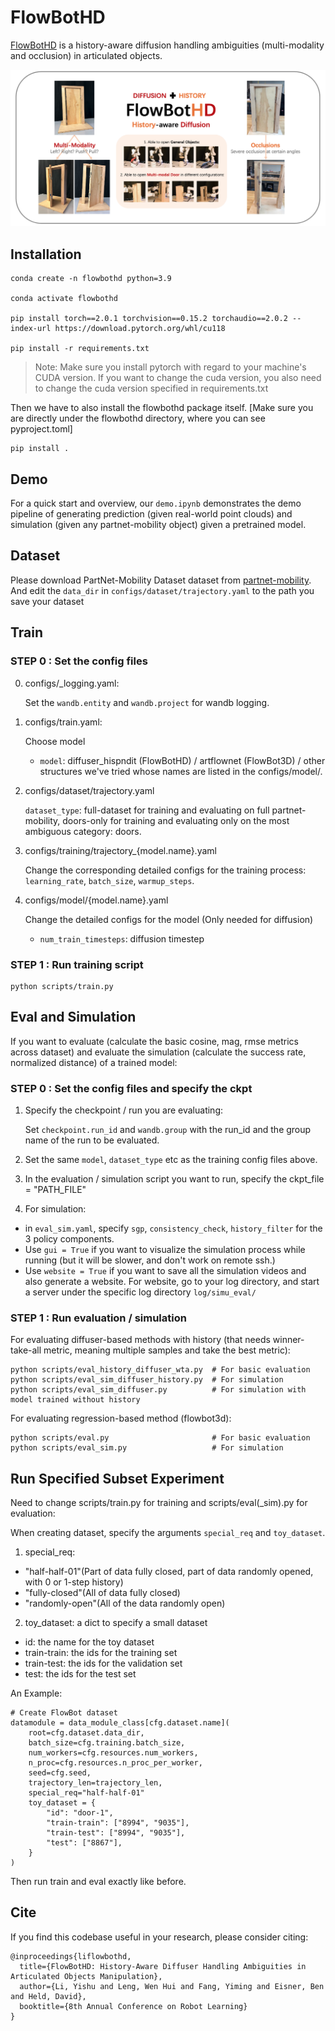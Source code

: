 # FlowBotHD

[FlowBotHD](https://flowbothd.github.io/) is a history-aware diffusion handling ambiguities (multi-modality and occlusion) in articulated objects.

![Alt text](assets/imgs/teaser.jpg)


## Installation

```{bash}
conda create -n flowbothd python=3.9

conda activate flowbothd

pip install torch==2.0.1 torchvision==0.15.2 torchaudio==2.0.2 --index-url https://download.pytorch.org/whl/cu118

pip install -r requirements.txt
```

> Note: Make sure you install pytorch with regard to your machine's CUDA version. If you want to change the cuda version, you also need to change the cuda version specified in requirements.txt


Then we have to also install the flowbothd package itself. [Make sure you are directly under the flowbothd directory, where you can see pyproject.toml]

```{bash}
pip install .
```

## Demo

For a quick start and overview, our `demo.ipynb` demonstrates the demo pipeline of generating prediction (given real-world point clouds) and simulation (given any partnet-mobility object) given a pretrained model.

## Dataset

Please download PartNet-Mobility Dataset dataset from [partnet-mobility](https://sapien.ucsd.edu/downloads). And edit the `data_dir` in `configs/dataset/trajectory.yaml` to the path you save your dataset

## Train


### STEP 0 : Set the config files

0) configs/_logging.yaml:

    Set the `wandb.entity` and `wandb.project` for wandb logging.

1) configs/train.yaml: 

    Choose model
    - `model`: diffuser_hispndit (FlowBotHD) / artflownet (FlowBot3D) / other structures we've tried whose names are listed in the configs/model/.

2) configs/dataset/trajectory.yaml

    `dataset_type`: full-dataset for training and evaluating on full partnet-mobility, doors-only for training and evaluating only on the most ambiguous category: doors.

3) configs/training/trajectory_{model.name}.yaml

    Change the corresponding detailed configs for the training process: `learning_rate`, `batch_size`, `warmup_steps`.

4) configs/model/{model.name}.yaml

    Change the detailed configs for the model (Only needed for diffusion)

    - `num_train_timesteps`: diffusion timestep

### STEP 1 : Run training script
```
python scripts/train.py
```

## Eval and Simulation

If you want to evaluate (calculate the basic cosine, mag, rmse metrics across dataset) and evaluate the simulation (calculate the success rate, normalized distance) of a trained model:

### STEP 0 : Set the config files and specify the ckpt

1. Specify the checkpoint / run you are evaluating:

    Set `checkpoint.run_id` and `wandb.group` with the run_id and the group name of the run to be evaluated.

2. Set the same `model`, `dataset_type` etc as the training config files above.

3. In the evaluation / simulation script you want to run, specify the ckpt_file = "PATH_FILE"

4. For simulation: 
- in `eval_sim.yaml`, specify `sgp`, `consistency_check`, `history_filter` for the 3 policy components. 
- Use `gui = True` if you want to visualize the simulation process while running (but it will be slower, and don't work on remote ssh.)
- Use `website = True` if you want to save all the simulation videos and also generate a website. For website, go to your log directory, and start a server under the specific log directory `log/simu_eval/`

### STEP 1 : Run evaluation / simulation

For evaluating diffuser-based methods with history (that needs winner-take-all metric, meaning multiple samples and take the best metric):

```{bash} 
python scripts/eval_history_diffuser_wta.py  # For basic evaluation
python scripts/eval_sim_diffuser_history.py  # For simulation
python scripts/eval_sim_diffuser.py          # For simulation with model trained without history
```

For evaluating regression-based method (flowbot3d):
```{bash}
python scripts/eval.py                       # For basic evaluation
python scripts/eval_sim.py                   # For simulation
```


## Run Specified Subset Experiment

Need to change scripts/train.py for training and scripts/eval(_sim).py for evaluation:

When creating dataset, specify the arguments `special_req` and `toy_dataset`.

1) special_req: 

- "half-half-01"(Part of data fully closed, part of data randomly opened, with 0 or 1-step history)
- "fully-closed"(All of data fully closed)
- "randomly-open"(All of the data randomly open)

2) toy_dataset: a dict to specify a small dataset
- id: the name for the toy dataset
- train-train: the ids for the training set
- train-test: the ids for the validation set
- test: the ids for the test set

An Example:
```
# Create FlowBot dataset
datamodule = data_module_class[cfg.dataset.name](
    root=cfg.dataset.data_dir,
    batch_size=cfg.training.batch_size,
    num_workers=cfg.resources.num_workers,
    n_proc=cfg.resources.n_proc_per_worker,
    seed=cfg.seed,
    trajectory_len=trajectory_len, 
    special_req="half-half-01"
    toy_dataset = {
        "id": "door-1",
        "train-train": ["8994", "9035"],
        "train-test": ["8994", "9035"],
        "test": ["8867"],
    }
)
```

Then run train and eval exactly like before.

## Cite

If you find this codebase useful in your research, please consider citing:

```
@inproceedings{liflowbothd,
  title={FlowBotHD: History-Aware Diffuser Handling Ambiguities in Articulated Objects Manipulation},
  author={Li, Yishu and Leng, Wen Hui and Fang, Yiming and Eisner, Ben and Held, David},
  booktitle={8th Annual Conference on Robot Learning}
}
```


